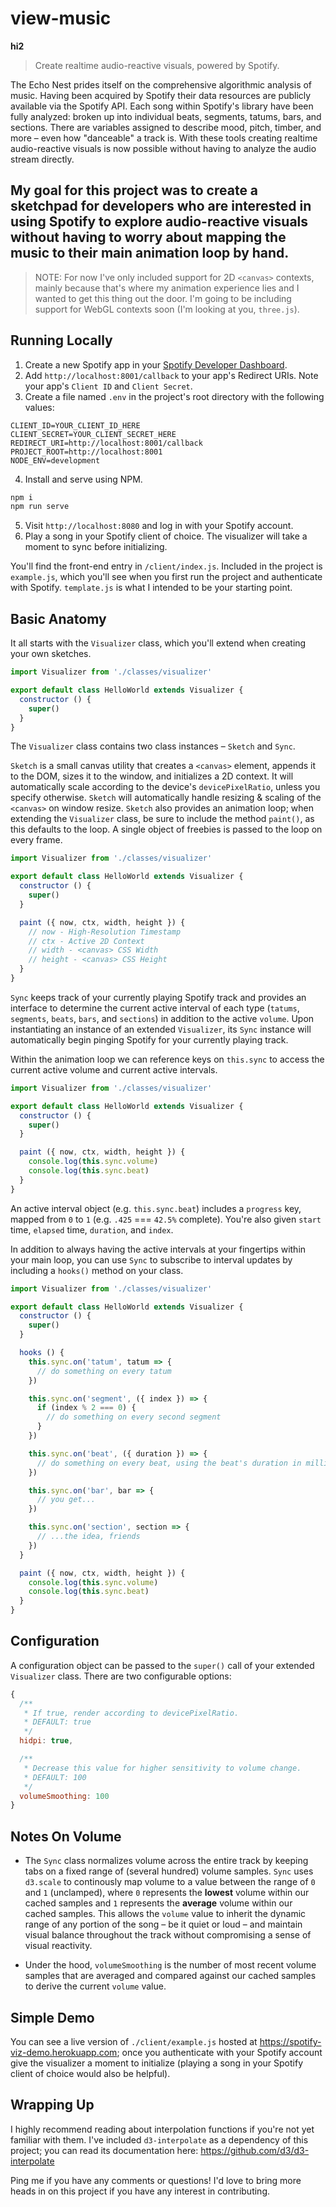 # view-music

**hi2**

> Create realtime audio-reactive visuals, powered by Spotify.

The Echo Nest prides itself on the comprehensive algorithmic analysis of music. Having been acquired by Spotify their data resources are publicly available via the Spotify API. Each song within Spotify's library have been fully analyzed: broken up into individual beats, segments, tatums, bars, and sections. There are variables assigned to describe mood, pitch, timber, and more – even how "danceable" a track is. With these tools creating realtime audio-reactive visuals is now possible without having to analyze the audio stream directly.

## **My goal for this project was to create a sketchpad for developers who are interested in using Spotify to explore audio-reactive visuals without having to worry about mapping the music to their main animation loop by hand.**

> NOTE:  For now I've only included support for 2D `<canvas>` contexts, mainly because that's where my animation experience lies and I wanted to get this thing out the door. I'm going to be including support for WebGL contexts soon (I'm looking at you, `three.js`). 

## Running Locally
1. Create a new Spotify app in your [Spotify Developer Dashboard](https://developer.spotify.com/dashboard/).
2. Add `http://localhost:8001/callback` to your app's Redirect URIs. Note your app's `Client ID` and `Client Secret`. 
3. Create a file named `.env` in the project's root directory with the following values:

```
CLIENT_ID=YOUR_CLIENT_ID_HERE
CLIENT_SECRET=YOUR_CLIENT_SECRET_HERE
REDIRECT_URI=http://localhost:8001/callback
PROJECT_ROOT=http://localhost:8001
NODE_ENV=development
```
4. Install and serve using NPM.
```bash
npm i
npm run serve
```
5. Visit `http://localhost:8080` and log in with your Spotify account. 
6. Play a song in your Spotify client of choice. The visualizer will take a moment to sync before initializing.

You'll find the front-end entry in `/client/index.js`. Included in the project is `example.js`, which you'll see when you first run the project and authenticate with Spotify. `template.js` is what I intended to be your starting point. 

## Basic Anatomy
It all starts with the `Visualizer` class, which you'll extend when creating your own sketches.

```javascript
import Visualizer from './classes/visualizer'

export default class HelloWorld extends Visualizer {
  constructor () {
    super()
  }
}  
```
The `Visualizer` class contains two class instances – `Sketch` and `Sync`.

`Sketch` is a small canvas utility that creates a `<canvas>` element, appends it to the DOM, sizes it to the window, and initializes a 2D context. It will automatically scale according to the device's `devicePixelRatio`, unless you specify otherwise. `Sketch` will automatically handle resizing & scaling of the `<canvas>` on window resize. `Sketch` also provides an animation loop; when extending the `Visualizer` class, be sure to include the method `paint()`, as this defaults to the loop. A single object of freebies is passed to the loop on every frame.

```javascript
import Visualizer from './classes/visualizer'

export default class HelloWorld extends Visualizer {
  constructor () {
    super()
  }

  paint ({ now, ctx, width, height }) {
    // now - High-Resolution Timestamp
    // ctx - Active 2D Context
    // width - <canvas> CSS Width
    // height - <canvas> CSS Height 
  }
}  
```
`Sync` keeps track of your currently playing Spotify track and provides an interface to determine the current active interval of each type (`tatums`, `segments`, `beats`, `bars`, and `sections`) in addition to the active `volume`. Upon instantiating an instance of an extended `Visualizer`, its `Sync` instance will automatically begin pinging Spotify for your currently playing track.

Within the animation loop we can reference keys on `this.sync` to access the current active volume and current active intervals.

```javascript
import Visualizer from './classes/visualizer'

export default class HelloWorld extends Visualizer {
  constructor () {
    super()
  }

  paint ({ now, ctx, width, height }) {
    console.log(this.sync.volume)
    console.log(this.sync.beat)
  }
}  
```

An active interval object (e.g. `this.sync.beat`) includes a `progress` key, mapped from `0` to `1` (e.g. `.425` === `42.5%` complete). You're also given `start` time, `elapsed` time, `duration`, and `index`. 

In addition to always having the active intervals at your fingertips within your main loop, you can use `Sync` to subscribe to interval updates by including a `hooks()` method on your class.

```javascript
import Visualizer from './classes/visualizer'

export default class HelloWorld extends Visualizer {
  constructor () {
    super()
  }

  hooks () {
    this.sync.on('tatum', tatum => {
      // do something on every tatum
    })

    this.sync.on('segment', ({ index }) => {
      if (index % 2 === 0) {
        // do something on every second segment
      }
    })

    this.sync.on('beat', ({ duration }) => {
      // do something on every beat, using the beat's duration in milliseconds
    })

    this.sync.on('bar', bar => {
      // you get...
    })

    this.sync.on('section', section => {
      // ...the idea, friends
    })
  }

  paint ({ now, ctx, width, height }) {
    console.log(this.sync.volume)
    console.log(this.sync.beat)
  }
}  
```

## Configuration

A configuration object can be passed to the `super()` call of your extended `Visualizer` class. There are two configurable options:
```javascript
{
  /**
   * If true, render according to devicePixelRatio.
   * DEFAULT: true
   */
  hidpi: true,

  /**
   * Decrease this value for higher sensitivity to volume change. 
   * DEFAULT: 100
   */
  volumeSmoothing: 100
}
```

## Notes On Volume

* The `Sync` class normalizes volume across the entire track by keeping tabs on a fixed range of (several hundred) volume samples. `Sync` uses `d3.scale` to continously map volume to a value between the range of `0` and `1` (unclamped), where `0` represents the **lowest** volume within our cached samples and `1` represents the **average** volume within our cached samples. This allows the `volume` value to inherit the dynamic range of any portion of the song – be it quiet or loud – and maintain visual balance throughout the track without compromising a sense of visual reactivity. 

* Under the hood, `volumeSmoothing` is the number of most recent volume samples that are averaged and compared against our cached samples to derive the current `volume` value.

## Simple Demo
You can see a live version of `./client/example.js` hosted at https://spotify-viz-demo.herokuapp.com; once you authenticate with your Spotify account give the visualizer a moment to initialize (playing a song in your Spotify client of choice would also be helpful).

## Wrapping Up

I highly recommend reading about interpolation functions if you're not yet familiar with them. I've included `d3-interpolate` as a dependency of this project; you can read its documentation here: https://github.com/d3/d3-interpolate

Ping me if you have any comments or questions! I'd love to bring more heads in on this project if you have any interest in contributing. 